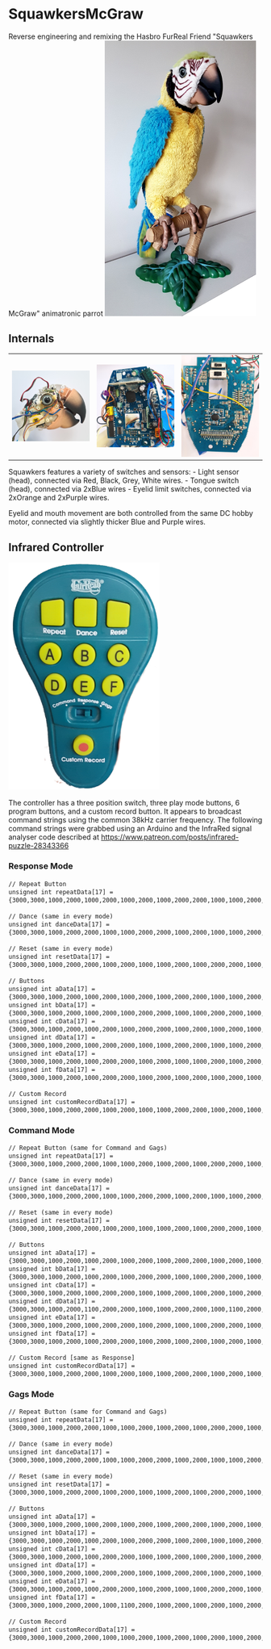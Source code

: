 # SquawkersMcGraw
Reverse engineering and remixing the Hasbro FurReal Friend "Squawkers McGraw" animatronic parrot
<img src="Squawkers_McGraw.jpg" width="300" alt="Squawkers McGraw Animatronic Parrot" />


## Internals
<table>
<tr>
<td><img src="images/head.jpg" width="300" alt="Squawkers McGraw Head" /></td>
<td><img src="images/mainboard_front.jpg" width="300" alt="Squawkers McGraw Mainboard" /></td>
<td><img src="images/mainboard_back.jpg" width="300" alt="Squawkers McGraw Mainboard (back)" /></td>
</tr>
</table>
Squawkers features a variety of switches and sensors:
- Light sensor (head), connected via Red, Black, Grey, White wires.
- Tongue switch (head), connected via 2xBlue wires
- Eyelid limit switches, connected via 2xOrange and 2xPurple wires.

Eyelid and mouth movement are both controlled from the same DC hobby motor, connected via slightly thicker Blue and Purple wires.

## Infrared Controller
<img src="Squawkers_Remote.png" width="300" alt="Squawkers McGraw Contoller" />

The controller has a three position switch, three play mode buttons, 6 program buttons, and a custom record button. It appears to broadcast command strings using the common 38kHz carrier frequency. The following command strings were grabbed using an Arduino and the InfraRed signal analyser code described at https://www.patreon.com/posts/infrared-puzzle-28343366

### Response Mode
```
// Repeat Button
unsigned int repeatData[17] = {3000,3000,1000,2000,1000,2000,1000,2000,1000,2000,2000,1000,1000,2000,2000,1000,1000};

// Dance (same in every mode)
unsigned int danceData[17] = {3000,3000,1000,2000,2000,1000,1000,2000,2000,1000,2000,1000,1000,2000,2000,1000,1000};

// Reset (same in every mode)
unsigned int resetData[17] = {3000,3000,1000,2000,2000,1000,2000,1000,1000,2000,1000,2000,2000,1000,1000,2000,1000};

// Buttons
unsigned int aData[17] = {3000,3000,1000,2000,1000,2000,1000,2000,1000,2000,2000,1000,1000,2000,2000,1000,1000};
unsigned int bData[17] = {3000,3000,1000,2000,1000,2000,1000,2000,2000,1000,1000,2000,2000,1000,1000,2000,1000};
unsigned int cData[17] = {3000,3000,1000,2000,1000,2000,1000,2000,2000,1000,2000,1000,2000,1000,2000,1000,1000};
unsigned int dData[17] = {3000,3000,1000,2000,1000,2000,2000,1000,1000,2000,2000,1000,1000,2000,1000,2000,1000};
unsigned int eData[17] = {3000,3000,1000,2000,1000,2000,2000,1000,2000,1000,1000,2000,1000,2000,2000,1000,1000};
unsigned int fData[17] = {3000,3000,1000,2000,1000,2000,2000,1000,2000,1000,2000,1000,2000,1000,1000,2000,1000};

// Custom Record
unsigned int customRecordData[17] = {3000,3000,1000,2000,2000,1000,2000,1000,1000,2000,2000,1000,2000,1000,2000,1000,1000};
```
### Command Mode
```
// Repeat Button (same for Command and Gags)
unsigned int repeatData[17] = {3000,3000,1000,2000,2000,1000,1000,2000,1000,2000,1000,2000,2000,1000,2000,1000,1000};

// Dance (same in every mode)
unsigned int danceData[17] = {3000,3000,1000,2000,2000,1000,1000,2000,2000,1000,2000,1000,1000,2000,2000,1000,1000};

// Reset (same in every mode)
unsigned int resetData[17] = {3000,3000,1000,2000,2000,1000,2000,1000,1000,2000,1000,2000,2000,1000,1000,2000,1000};

// Buttons
unsigned int aData[17] = {3000,3000,1000,2000,1000,2000,1000,2000,1000,2000,2000,1000,2000,1000,1000,2000,1000};
unsigned int bData[17] = {3000,3000,1000,2000,1000,2000,1000,2000,2000,1000,1000,2000,2000,1000,2000,1000,1000};
unsigned int cData[17] = {3000,3000,1000,2000,1000,2000,2000,1000,1000,2000,1000,2000,1000,2000,1000,2000,1000};
unsigned int dData[17] = {3000,3000,1000,2000,1100,2000,2000,1000,1000,2000,2000,1000,1100,2000,2000,1000,1000};
unsigned int eData[17] = {3000,3000,1000,2000,1000,2000,2000,1000,2000,1000,1000,2000,2000,1000,1000,2000,1000};
unsigned int fData[17] = {3000,3000,1000,2000,1000,2000,2000,1000,2000,1000,2000,1000,2000,1000,2000,1000,1000};

// Custom Record [same as Response]
unsigned int customRecordData[17] = {3000,3000,1000,2000,2000,1000,2000,1000,1000,2000,2000,1000,2000,1000,2000,1000,1000};
```

### Gags Mode
```
// Repeat Button (same for Command and Gags)
unsigned int repeatData[17] = {3000,3000,1000,2000,2000,1000,1000,2000,1000,2000,1000,2000,2000,1000,2000,1000,1000};

// Dance (same in every mode)
unsigned int danceData[17] = {3000,3000,1000,2000,2000,1000,1000,2000,2000,1000,2000,1000,1000,2000,2000,1000,1000};

// Reset (same in every mode)
unsigned int resetData[17] = {3000,3000,1000,2000,2000,1000,2000,1000,1000,2000,1000,2000,2000,1000,1000,2000,1000};

// Buttons
unsigned int aData[17] = {3000,3000,1000,2000,1000,2000,1000,2000,1000,2000,2000,1000,2000,1000,2000,1000,1000};
unsigned int bData[17] = {3000,3000,1000,2000,1000,2000,1000,2000,2000,1000,2000,1000,1000,2000,1000,2000,1000};
unsigned int cData[17] = {3000,3000,1000,2000,1000,2000,2000,1000,1000,2000,1000,2000,1000,2000,2000,1000,1000};
unsigned int dData[17] = {3000,3000,1000,2000,1000,2000,2000,1000,1000,2000,2000,1000,2000,1000,1000,2000,1000};
unsigned int eData[17] = {3000,3000,1000,2000,1000,2000,2000,1000,2000,1000,1000,2000,2000,1000,2000,1000,1000};
unsigned int fData[17] = {3000,3000,1000,2000,2000,1000,1100,2000,1000,2000,1000,2000,1000,2000,1000,2000,1000};

// Custom Record
unsigned int customRecordData[17] = {3000,3000,1000,2000,2000,1000,1000,2000,1000,2000,1000,2000,1000,2000,1000,2000,1000};
```
